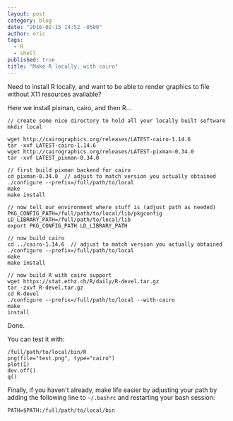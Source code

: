 ```yaml
---
layout: post
category: blog
date: "2016-02-15 14:52 -0500"
author: eric
tags: 
  - R
  - shell
published: true
title: "Make R locally, with cairo"
---
```


Need to install R locally, and want to be able to render graphics to file without X11 resources available?

Here we install pixman, cairo, and then R...

```
// create some nice directory to hold all your locally built software
mkdir local

wget http://cairographics.org/releases/LATEST-cairo-1.14.6
tar -xvf LATEST-cairo-1.14.6
wget http://cairographics.org/releases/LATEST-pixman-0.34.0
tar -xvf LATEST_pixman-0.34.0

// first build pixman backend for cairo
cd pixman-0.34.0  // adjust to match version you actually obtained
./configure --prefix=/full/path/to/local
make
make install

// now tell our environment where stuff is (adjust path as needed)
PKG_CONFIG_PATH=/full/path/to/local/lib/pkgconfig
LD_LIBRARY_PATH=/full/path/to/local/lib
export PKG_CONFIG_PATH LD_LIBRARY_PATH

// now build cairo
cd ../cairo-1.14.6  // adjust to match version you actually obtained
./configure --prefix=/full/path/to/local
make
make install

// now build R with cairo support
wget https://stat.ethz.ch/R/daily/R-devel.tar.gz
tar -zxvf R-devel.tar.gz
cd R-devel
./configure --prefix=/full/path/to/local --with-cairo
make
install
```

Done.

You can test it with:

```
/full/path/to/local/bin/R
png(file="test.png", type="cairo")
plot(1)
dev.off()
q()
```

Finally, if you haven't already, make life easier by adjusting your path by adding the following line to `~/.bashrc` and restarting your bash session:

```
PATH=$PATH:/full/path/to/local/bin
```

